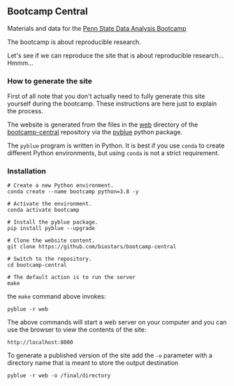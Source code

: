 ## Bootcamp Central

Materials and data for the [Penn State Data Analysis Bootcamp](https://bootcamp.biostars.io)

The bootcamp is about reproducible research. 

Let's see if we can reproduce the site that is about reproducible research... Hmmm...

### How to generate the site

First of all note that you don't actually need to fully generate this site yourself during
the bootcamp. These instructions are here just to explain the process. 

The website is generated from the files in the  [web](web) directory of the [bootcamp-central](https://github.com/biostars/bootcamp-central) repository via the [pyblue][pyblue] python package.

The `pyblue` program is written in Python. It is best if you use `conda` to create different Python environments, but using `conda` is not a strict requirement.

### Installation

    # Create a new Python environment.
    conda create --name bootcamp python=3.8 -y

    # Activate the environment.
    conda activate bootcamp

    # Install the pyblue package.
    pip install pyblue --upgrade

    # Clone the website content.
    git clone https://github.com/biostars/bootcamp-central

    # Switch to the repository.
    cd bootcamp-central
        
    # The default action is to run the server   
    make
 
the `make` command above invokes:

    pyblue -r web
    
The above commands will start a web server on your computer and you can use the browser
to view the contents of the site:

    http://localhost:8000

To generate a published version of the site add the `-o` parameter
with a directory name that is meant to store the output destination

    pyblue -r web -o /final/directory

[pyblue]: https://github.com/ialbert/pyblue
[pip]: http://pip.readthedocs.org/en/latest/installing.html#install-pip



